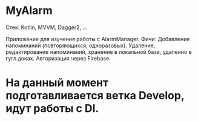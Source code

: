 # MyAlarm

Стек: Kotlin, MVVM, Dagger2, ...

Приложение для изучения работы с AlarmManager.
Фичи:
Добавление напоминаний (повторяющихся, одноразовых). Удаление, редактирование напоминаний, хранение в локальной базе, удаленно в гугл доках. Авторизация через Firebase.

# На данный момент подготавливается ветка Develop, идут работы с DI.

